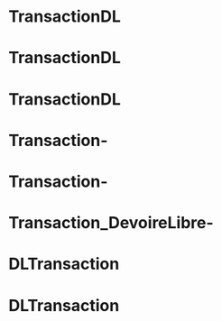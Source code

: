 # TransactionDL
# TransactionDL
# TransactionDL
# Transaction-
# Transaction-
# Transaction_DevoireLibre-
# DLTransaction
# DLTransaction
